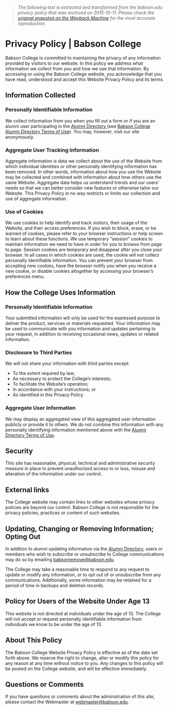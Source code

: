 > *The following text is extracted and transformed from the babson.edu privacy policy that was archived on 2015-10-11. Please check the [original snapshot on the Wayback Machine](https://web.archive.org/web/20151011073259id_/http%3A//www.babson.edu/privacy-policy/Pages/default.aspx) for the most accurate reproduction.*

# Privacy Policy | Babson College

Babson College is committed to maintaining the privacy of any information provided by visitors to our website. In this policy we address what information we collect from you and how we use that information. By accessing or using the Babson College website, you acknowledge that you have read, understood and accept this Website Privacy Policy and its terms. 

## Information Collected 

### Personally Identifiable Information 

We collect information from you when you fill out a form or if you are an alumni user participating in the [Alumni Directory ](https://web.archive.org/alumni/directory/Pages/home.aspx "Visit Alumni Directory")(see [Babson College Alumni Directory Terms of Use](https://web.archive.org/alumni/directory/Pages/Terms-of-Use.aspx "View Terms of Use")). You may, however, visit our site anonymously. 

### Aggregate User Tracking Information 

Aggregate information is data we collect about the use of the Website from which individual identities or other personally identifying information has been removed. In other words, information about how you use the Website may be collected and combined with information about how others use the same Website. Aggregate data helps us understand trends and our users’ needs so that we can better consider new features or otherwise tailor our Website. This Privacy Policy in no way restricts or limits our collection and use of aggregate information. 

### Use of Cookies 

We use cookies to help identify and track visitors, their usage of the Website, and their access preferences. If you wish to block, erase, or be warned of cookies, please refer to your browser instructions or help screen to learn about these functions. We use temporary “session” cookies to maintain information we need to have in order for you to browse from page to page. Session cookies are temporary and disappear after you close your browser. In all cases in which cookies are used, the cookie will not collect personally identifiable information. You can prevent your browser from accepting new cookies, have the browser notify you when you receive a new cookie, or disable cookies altogether by accessing your browser’s preferences menu. 

## How the College Uses Information 

### Personally Identifiable Information 

Your submitted information will only be used for the expressed purpose to deliver the product, services or materials requested. Your information may be used to communicate with you information and updates pertaining to your request, in addition to receiving occasional news, updates or related information. 

### Disclosure to Third Parties 

We will not share your information with third parties except:

  * To the extent required by law;
  * As necessary to protect the College’s interests;
  * To facilitate the Website’s operation;
  * In accordance with your instructions; or
  * As identified in this Privacy Policy



### Aggregate User Information

We may display an aggregated view of this aggregated user information publicly or provide it to others. We do not combine this information with any personally identifying information mentioned above with the [Alumni Directory Terms of Use](https://web.archive.org/alumni/directory/Pages/Terms-of-Use.aspx "View Terms of Use").

## Security

This site has reasonable, physical, technical and administrative security measure in place to prevent unauthorized access to or loss, misuse and alteration of the information under our control.

## External links

The College website may contain links to other websites whose privacy policies are beyond our control. Babson College is not responsible for the privacy policies, practices or content of such websites.

## Updating, Changing or Removing Information; Opting Out

In addition to alumni updating information via the [Alumni Directory](https://web.archive.org/alumni/directory/Pages/home.aspx "Visit Alumni Directory"), users or members who wish to subscribe or unsubscribe to College communications may do so by emailing [babsonremove@babson.edu](mailto:babsonremove@babson.edu "Send Email"). 

The College may take a reasonable time to respond to any request to update or modify any information, or to opt out of or unsubscribe from any communications. Additionally, some information may be retained for a period of time in backups and deletion records.

## Policy for Users of the Website Under Age 13

This website is not directed at individuals under the age of 13. The College will not accept or request personally identifiable information from individuals we know to be under the age of 13.

## About This Policy

The Babson College Website Privacy Policy is effective as of the date set forth above. We reserve the right to change, alter or modify this policy for any reason at any time without notice to you. Any changes to this policy will be posted on the College website, and will be effective immediately.

## Questions or Comments

If you have questions or comments about the administration of this site, please contact the Webmaster at [webmaster@babson.edu](mailto:webmaster@babson.edu "Send Email"). 
